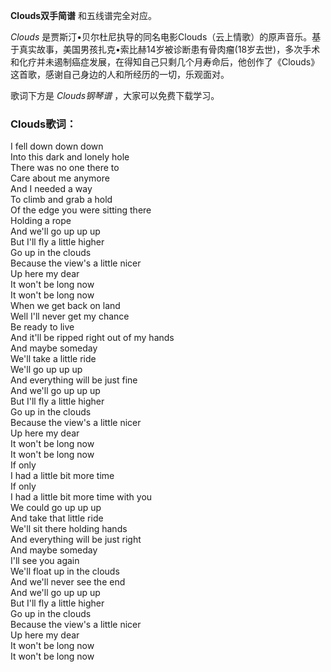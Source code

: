 

**Clouds双手简谱** 和五线谱完全对应。

_Clouds_
是贾斯汀•贝尔杜尼执导的同名电影Clouds（云上情歌）的原声音乐。基于真实故事，美国男孩扎克•索比赫14岁被诊断患有骨肉瘤(18岁去世)，多次手术和化疗并未遏制癌症发展，在得知自己只剩几个月寿命后，他创作了《Clouds》这首歌，感谢自己身边的人和所经历的一切，乐观面对。

歌词下方是 _Clouds钢琴谱_ ，大家可以免费下载学习。

### Clouds歌词：

I fell down down down  
Into this dark and lonely hole  
There was no one there to  
Care about me anymore  
And I needed a way  
To climb and grab a hold  
Of the edge you were sitting there  
Holding a rope  
And we'll go up up up  
But I'll fly a little higher  
Go up in the clouds  
Because the view's a little nicer  
Up here my dear  
It won't be long now  
It won't be long now  
When we get back on land  
Well I'll never get my chance  
Be ready to live  
And it'll be ripped right out of my hands  
And maybe someday  
We'll take a little ride  
We'll go up up up  
And everything will be just fine  
And we'll go up up up  
But I'll fly a little higher  
Go up in the clouds  
Because the view's a little nicer  
Up here my dear  
It won't be long now  
It won't be long now  
If only  
I had a little bit more time  
If only  
I had a little bit more time with you  
We could go up up up  
And take that little ride  
We'll sit there holding hands  
And everything will be just right  
And maybe someday  
I'll see you again  
We'll float up in the clouds  
And we'll never see the end  
And we'll go up up up  
But I'll fly a little higher  
Go up in the clouds  
Because the view's a little nicer  
Up here my dear  
It won't be long now  
It won't be long now

